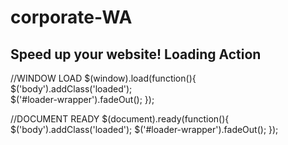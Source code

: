 # corporate-WA

## Speed up your website! Loading Action

//WINDOW LOAD
$(window).load(function(){  
  $('body').addClass('loaded');  
  $('#loader-wrapper').fadeOut();
});

//DOCUMENT READY
$(document).ready(function(){
  $('body').addClass('loaded');
  $('#loader-wrapper').fadeOut();
});
